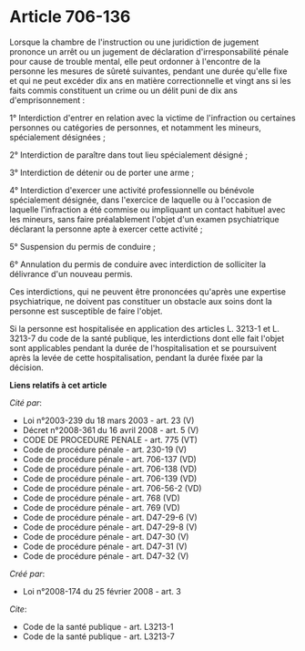 # Article 706-136

Lorsque la chambre de l'instruction ou une juridiction de jugement prononce un arrêt ou un jugement de déclaration
d'irresponsabilité pénale pour cause de trouble mental, elle peut ordonner à l'encontre de la personne les mesures de sûreté
suivantes, pendant une durée qu'elle fixe et qui ne peut excéder dix ans en matière correctionnelle et vingt ans si les faits
commis constituent un crime ou un délit puni de dix ans d'emprisonnement : 

1° Interdiction d'entrer en relation avec la victime de l'infraction ou certaines personnes ou catégories de personnes, et
notamment les mineurs, spécialement désignées ; 

2° Interdiction de paraître dans tout lieu spécialement désigné ; 

3° Interdiction de détenir ou de porter une arme ; 

4° Interdiction d'exercer une activité professionnelle ou bénévole spécialement désignée, dans l'exercice de laquelle ou à
l'occasion de laquelle l'infraction a été commise ou impliquant un contact habituel avec les mineurs, sans faire
préalablement l'objet d'un examen psychiatrique déclarant la personne apte à exercer cette activité ; 

5° Suspension du permis de conduire ; 

6° Annulation du permis de conduire avec interdiction de solliciter la délivrance d'un nouveau permis. 

Ces interdictions, qui ne peuvent être prononcées qu'après une expertise psychiatrique, ne doivent pas constituer un obstacle
aux soins dont la personne est susceptible de faire l'objet. 

Si la personne est hospitalisée en application des articles L. 3213-1 et L. 3213-7 du code de la santé publique, les
interdictions dont elle fait l'objet sont applicables pendant la durée de l'hospitalisation et se poursuivent après la levée
de cette hospitalisation, pendant la durée fixée par la décision.

**Liens relatifs à cet article**

_Cité par_:

  - Loi n°2003-239 du 18 mars 2003 - art. 23 (V)
  - Décret n°2008-361 du 16 avril 2008 - art. 5 (V)
  - CODE DE PROCEDURE PENALE - art. 775 (VT)
  - Code de procédure pénale - art. 230-19 (V)
  - Code de procédure pénale - art. 706-137 (VD)
  - Code de procédure pénale - art. 706-138 (VD)
  - Code de procédure pénale - art. 706-139 (VD)
  - Code de procédure pénale - art. 706-56-2 (VD)
  - Code de procédure pénale - art. 768 (VD)
  - Code de procédure pénale - art. 769 (VD)
  - Code de procédure pénale - art. D47-29-6 (V)
  - Code de procédure pénale - art. D47-29-8 (V)
  - Code de procédure pénale - art. D47-30 (V)
  - Code de procédure pénale - art. D47-31 (V)
  - Code de procédure pénale - art. D47-32 (V)

_Créé par_:

  - Loi n°2008-174 du 25 février 2008 - art. 3

_Cite_:

  - Code de la santé publique - art. L3213-1
  - Code de la santé publique - art. L3213-7

